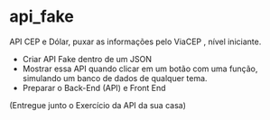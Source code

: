 # api_fake
API CEP e Dólar, puxar as informações pelo ViaCEP , nível iniciante.

- Criar API Fake dentro de um JSON
- Mostrar essa API quando clicar em um botão com uma função, simulando um banco de dados de qualquer tema.
- Preparar o Back-End (API) e Front End


(Entregue junto o Exercício da API da sua casa)
